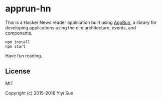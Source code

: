 # apprun-hn

This is a Hacker News reader application built using [AppRun](https://github.com/yysun/apprun),
a library for developing applications using the elm architecture, events, and components.

```
npm install
npm start
```

Have fun reading.

## License

MIT

Copyright (c) 2015-2018 Yiyi Sun

